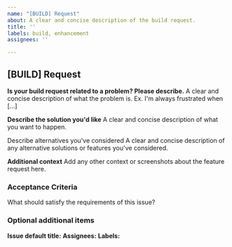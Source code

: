 ```yaml
---
name: "[BUILD] Request"
about: A clear and concise description of the build request.
title: ''
labels: build, enhancement
assignees: ''

---
```


## [BUILD] Request

**Is your build request related to a problem? Please describe.**
A clear and concise description of what the problem is. Ex. I'm always frustrated when [...]

**Describe the solution you'd like**
A clear and concise description of what you want to happen.

Describe alternatives you've considered
A clear and concise description of any alternative solutions or features you've considered.

**Additional context**
Add any other context or screenshots about the feature request here.

### Acceptance Criteria
What should satisfy the requirements of this issue?

### Optional additional items

**Issue default title:**
**Assignees:**
**Labels:**
